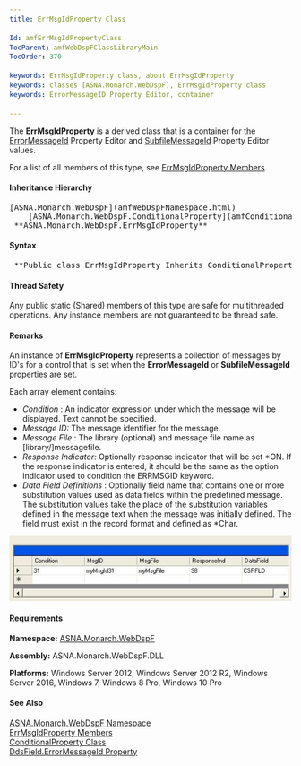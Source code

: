 ```yaml
---
title: ErrMsgIdProperty Class

Id: amfErrMsgIdPropertyClass
TocParent: amfWebDspFClassLibraryMain
TocOrder: 370

keywords: ErrMsgIdProperty class, about ErrMsgIdProperty
keywords: classes [ASNA.Monarch.WebDspF], ErrMsgIdProperty class
keywords: ErrorMessageID Property Editor, container

---
```


The <span> **ErrMsgIdProperty** </span> is a derived class that is a container for the [ ErrorMessageId](amfDdsFieldClassErrorMessageIdProperty.html) Property Editor and [ SubfileMessageId](amfddsSubfileControlClassSubfileMessageIdProperty.html) Property Editor values.

For a list of all members of this type, see [ ErrMsgIdProperty Members](amfErrMsgIdPropertyClassMembers.html).
<!--mine -->

#### Inheritance Hierarchy
<pre>[ASNA.Monarch.WebDspF](amfWebDspFNamespace.html)
    [ASNA.Monarch.WebDspF.ConditionalProperty](amfConditionalPropertyClass.html)
 **ASNA.Monarch.WebDspF.ErrMsgIdProperty** </pre>      

#### Syntax
<pre class="prettyprint"> **Public class ErrMsgIdProperty Inherits ConditionalProperty** </pre>

#### Thread Safety
Any public static (Shared) members of this type are safe for multithreaded operations. Any instance members are not guaranteed to be thread safe.

#### Remarks
An instance of <span> **ErrMsgIdProperty** </span> represents a collection of messages by ID's for a control that is set when the **ErrorMessageId** or **SubfileMessageId** properties are set.

Each array element contains:

- *Condition* : An indicator expression under which the
        message will be displayed. Text cannot be specified.
- *Message ID:*  The message identifier for the
        message.
- *Message File* : The library (optional) and message
        file name as [library/]messagefile.
- *Response Indicator:*  Optionally response indicator
        that will be set *ON. If the response indicator is entered,
        it should be the same as the option indicator used to
        condition the ERRMSGID keyword.
- *Data Field Definitions* : Optionally field name that
        contains one or more substitution values used as data
        fields within the predefined message. The substitution
        values take the place of the substitution variables defined
        in the message text when the message was initially defined.
        The field must exist in the record format and defined as
        *Char.

![](Images/zzErrorMessageIdPropertyEditor.jpg) 

#### Requirements
**Namespace:** [ASNA.Monarch.WebDspF](amfWebDspFNamespace.html)

**Assembly:** ASNA.Monarch.WebDspF.DLL

**Platforms:** Windows Server 2012, Windows Server 2012 R2, Windows Server 2016, Windows 7, Windows 8 Pro, Windows 10 Pro

#### See Also
[ ASNA.Monarch.WebDspF Namespace](amfWebDspFNamespace.html) <br clear="none" /> [ ErrMsgIdProperty Members](amfErrMsgIdPropertyClassMembers.html) <br clear="none" /> [ ConditionalProperty Class](amfConditionalPropertyClass.html) <br clear="none" /> [ DdsField.ErrorMessageId Property](amfDdsFieldClassErrorMessageIdProperty.html) 
